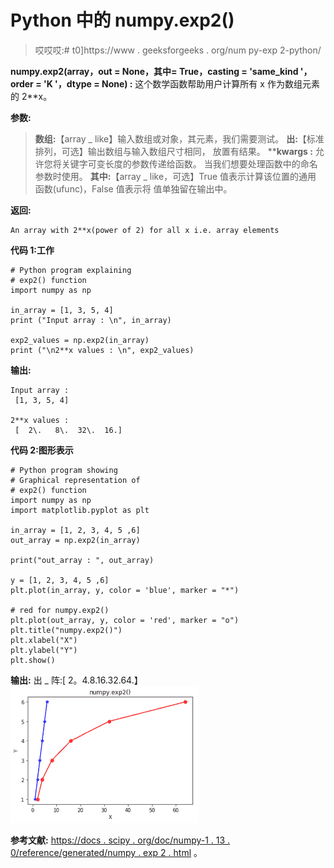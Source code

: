 # Python 中的 numpy.exp2()

> 哎哎哎:# t0]https://www . geeksforgeeks . org/num py-exp 2-python/

**numpy.exp2(array，out = None，其中= True，casting = 'same_kind '，order = 'K '，dtype = None) :**
这个数学函数帮助用户计算所有 x 作为数组元素的 2**x。

**参数:**

> **数组:**【array _ like】输入数组或对象，其元素，我们需要测试。
> **出:**【标准排列，可选】输出数组与输入数组尺寸相同，
> 放置有结果。
> ****kwargs :** 允许您将关键字可变长度的参数传递给函数。
> 当我们想要处理函数中的命名参数时使用。
> **其中:**【array _ like，可选】True 值表示计算该位置的通用
> 函数(ufunc)，False 值表示将
> 值单独留在输出中。

**返回:**

```
An array with 2**x(power of 2) for all x i.e. array elements 

```

**代码 1:工作**

```
# Python program explaining
# exp2() function
import numpy as np

in_array = [1, 3, 5, 4]
print ("Input array : \n", in_array)

exp2_values = np.exp2(in_array)
print ("\n2**x values : \n", exp2_values)
```

**输出:**

```
Input array : 
 [1, 3, 5, 4]

2**x values : 
 [  2\.   8\.  32\.  16.]

```

**代码 2:图形表示**

```
# Python program showing
# Graphical representation of 
# exp2() function
import numpy as np
import matplotlib.pyplot as plt

in_array = [1, 2, 3, 4, 5 ,6]
out_array = np.exp2(in_array)

print("out_array : ", out_array)

y = [1, 2, 3, 4, 5 ,6]
plt.plot(in_array, y, color = 'blue', marker = "*")

# red for numpy.exp2()
plt.plot(out_array, y, color = 'red', marker = "o")
plt.title("numpy.exp2()")
plt.xlabel("X")
plt.ylabel("Y")
plt.show()  
```

**输出:**
出 _ 阵:[ 2。4.8.16.32.64.】
![](img/300133810fe0b76c2d91d4f6f38be82c.png)

**参考文献:**
[https://docs . scipy . org/doc/numpy-1 . 13 . 0/reference/generated/numpy . exp 2 . html](https://docs.scipy.org/doc/numpy-1.13.0/reference/generated/numpy.exp2.html)
。